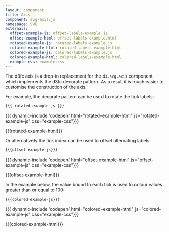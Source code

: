 ```yaml
---
layout: component
title: Axis
component: svg/axis.js
namespace: SVG
externals:
  offset-example-js: offset-labels-example.js
  offset-example-html: offset-labels-example.html
  rotated-example-js: rotated-labels-example.js
  rotated-example-html: rotated-labels-example.html
  colored-example-js: colored-labels-example.js
  colored-example-html: colored-labels-example.html
  example-css: example.css
---
```


<style type="text/css">
{{example-css}}
</style>

The d3fc axis is a drop-in replacement for the `d3.svg.axis` component, which implements the d3fc decorate pattern. As a result it is much easier to customise the construction of the axis.

For example, the decorate pattern can be used to rotate the tick labels:

```js
{{{ rotated-example-js }}}
```

{{{ dynamic-include 'codepen' html="rotated-example-html" js="rotated-example-js" css="example-css"}}}

{{{rotated-example-html}}}
<script type="text/javascript">
{{{rotated-example-js}}}
</script>

Or alternatively the tick index can be used to offset alternating labels:

```js
{{{offset-example-js}}}
```

{{{ dynamic-include 'codepen' html="offset-example-html" js="offset-example-js" css="example-css"}}}

{{{offset-example-html}}}
<script type="text/javascript">
{{{offset-example-js}}}
</script>

In the example below, the value bound to each tick is used to colour values greater than or equal to 100:

```js
{{{colored-example-js}}}
```

{{{ dynamic-include 'codepen' html="colored-example-html" js="colored-example-js" css="example-css"}}}

{{{colored-example-html}}}
<script type="text/javascript">
{{{colored-example-js}}}
</script>
